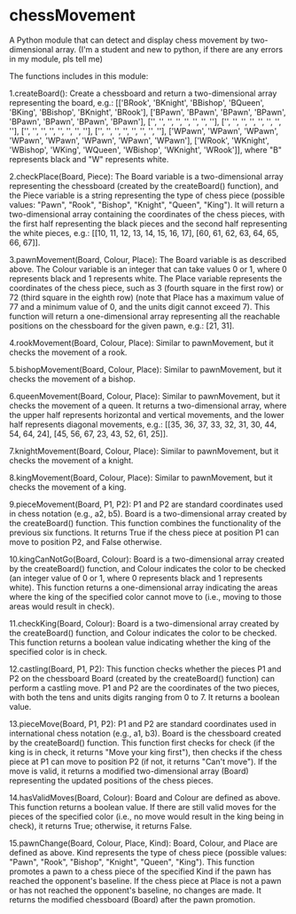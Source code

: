 # chessMovement
A Python module that can detect and display chess movement by two-dimensional array. (I'm a student and new to python, if there are any errors in my module, pls tell me)
 


The functions includes in this module:

1.createBoard(): Create a chessboard and return a two-dimensional array representing the board, e.g.: [['BRook', 'BKnight', 'BBishop', 'BQueen', 'BKing', 'BBishop', 'BKnight', 'BRook'], ['BPawn', 'BPawn', 'BPawn', 'BPawn', 'BPawn', 'BPawn', 'BPawn', 'BPawn'], ['', '', '', '', '', '', '', ''], ['', '', '', '', '', '', '', ''], ['', '', '', '', '', '', '', ''], ['', '', '', '', '', '', '', ''], ['WPawn', 'WPawn', 'WPawn', 'WPawn', 'WPawn', 'WPawn', 'WPawn', 'WPawn'], ['WRook', 'WKnight', 'WBishop', 'WKing', 'WQueen', 'WBishop', 'WKnight', 'WRook']], where "B" represents black and "W" represents white.

2.checkPlace(Board, Piece): The Board variable is a two-dimensional array representing the chessboard (created by the createBoard() function), and the Piece variable is a string representing the type of chess piece (possible values: "Pawn", "Rook", "Bishop", "Knight", "Queen", "King"). It will return a two-dimensional array containing the coordinates of the chess pieces, with the first half representing the black pieces and the second half representing the white pieces, e.g.: [[10, 11, 12, 13, 14, 15, 16, 17], [60, 61, 62, 63, 64, 65, 66, 67]].

3.pawnMovement(Board, Colour, Place): The Board variable is as described above. The Colour variable is an integer that can take values 0 or 1, where 0 represents black and 1 represents white. The Place variable represents the coordinates of the chess piece, such as 3 (fourth square in the first row) or 72 (third square in the eighth row) (note that Place has a maximum value of 77 and a minimum value of 0, and the units digit cannot exceed 7). This function will return a one-dimensional array representing all the reachable positions on the chessboard for the given pawn, e.g.: [21, 31].

4.rookMovement(Board, Colour, Place): Similar to pawnMovement, but it checks the movement of a rook.

5.bishopMovement(Board, Colour, Place): Similar to pawnMovement, but it checks the movement of a bishop.

6.queenMovement(Board, Colour, Place): Similar to pawnMovement, but it checks the movement of a queen. It returns a two-dimensional array, where the upper half represents horizontal and vertical movements, and the lower half represents diagonal movements, e.g.: [[35, 36, 37, 33, 32, 31, 30, 44, 54, 64, 24], [45, 56, 67, 23, 43, 52, 61, 25]].

7.knightMovement(Board, Colour, Place): Similar to pawnMovement, but it checks the movement of a knight.

8.kingMovement(Board, Colour, Place): Similar to pawnMovement, but it checks the movement of a king.

9.pieceMovement(Board, P1, P2): P1 and P2 are standard coordinates used in chess notation (e.g., a2, b5). Board is a two-dimensional array created by the createBoard() function. This function combines the functionality of the previous six functions. It returns True if the chess piece at position P1 can move to position P2, and False otherwise.

10.kingCanNotGo(Board, Colour): Board is a two-dimensional array created by the createBoard() function, and Colour indicates the color to be checked (an integer value of 0 or 1, where 0 represents black and 1 represents white). This function returns a one-dimensional array indicating the areas where the king of the specified color cannot move to (i.e., moving to those areas would result in check).

11.checkKing(Board, Colour): Board is a two-dimensional array created by the createBoard() function, and Colour indicates the color to be checked. This function returns a boolean value indicating whether the king of the specified color is in check.

12.castling(Board, P1, P2): This function checks whether the pieces P1 and P2 on the chessboard Board (created by the createBoard() function) can perform a castling move. P1 and P2 are the coordinates of the two pieces, with both the tens and units digits ranging from 0 to 7. It returns a boolean value.

13.pieceMove(Board, P1, P2): P1 and P2 are standard coordinates used in international chess notation (e.g., a1, b3). Board is the chessboard created by the createBoard() function. This function first checks for check (if the king is in check, it returns "Move your king first"), then checks if the chess piece at P1 can move to position P2 (if not, it returns "Can't move"). If the move is valid, it returns a modified two-dimensional array (Board) representing the updated positions of the chess pieces.

14.hasValidMoves(Board, Colour): Board and Colour are defined as above. This function returns a boolean value. If there are still valid moves for the pieces of the specified color (i.e., no move would result in the king being in check), it returns True; otherwise, it returns False.

15.pawnChange(Board, Colour, Place, Kind): Board, Colour, and Place are defined as above. Kind represents the type of chess piece (possible values: "Pawn", "Rook", "Bishop", "Knight", "Queen", "King"). This function promotes a pawn to a chess piece of the specified Kind if the pawn has reached the opponent's baseline. If the chess piece at Place is not a pawn or has not reached the opponent's baseline, no changes are made. It returns the modified chessboard (Board) after the pawn promotion.
